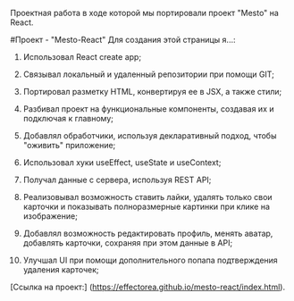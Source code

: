 Проектная работа в ходе которой мы портировали проект "Mesto" на React. 
 
#Проект - "Mesto-React"
Для создания этой страницы я...:

1. Использовал React create app;

2. Связывал локальный и удаленный репозитории при помощи GIT; 

3. Портировал разметку HTML, конвертируя ее в JSX, а также стили; 

4. Разбивал проект на функциональные компоненты, создавая их и подключая к главному; 

5. Добавлял обработчики, используя декларативный подход, чтобы "оживить" приложение; 

6. Использовал хуки useEffect, useState и useContext; 

7. Получал данные с сервера, используя REST API; 

8. Реализовывал возможность ставить лайки, удалять только свои карточки и показывать полноразмерные картинки при клике на изображение; 

9. Добавлял возможность редактировать профиль, менять аватар, добавлять карточки, сохраняя при этом данные в API; 

10. Улучшал UI при помощи дополнительного попапа подтверждения удаления карточек; 


[Ссылка на проект:] (https://effectorea.github.io/mesto-react/index.html).